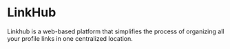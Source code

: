 # LinkHub
Linkhub is a web-based platform that simplifies the process of organizing all your profile links in one centralized location. 
